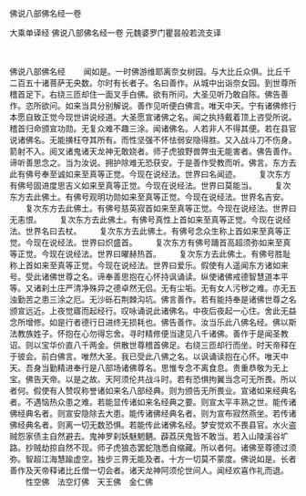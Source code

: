 佛说八部佛名经一卷


大乘单译经
佛说八部佛名经一卷
元魏婆罗门瞿昙般若流支译


　　

佛说八部佛名经
　　闻如是。一时佛游维耶离奈女树园。与大比丘众俱。比丘千二百五十诸菩萨无央数。尔时有长者子。名曰善作。从城中出诣奈女园。到世尊所稽首足下。右绕三匝却住一面叉手白佛。欲有所问。大圣见听乃敢自陈。佛告善作。恣所欲问。如来当具分别解说。善作见听便白佛言。唯天中天。宁有诸佛修行本愿自致正觉今现世讲说经道。大圣愿宣诸佛之名。闻之执持戴着顶上咨受所说。稽首归命颁宣功勋。无复众难不趣三涂。闻诸佛名。人若非人不得其便。若在县官说诸佛名。无能撗枉夺其所有。而性坚强不怀怯弱安隐得胜。又入战斗刀不伤身。箭射不入。阅叉诸鬼诸天龙神无敢娆者。师子虎狼野兽弊虫无能害者。佛告善作。谛听善思念之。当为汝说。拥护除难无恐获安。于是善作受教而听。佛言。东方去此有佛号奉至诚如来至真等正觉。今现在说经法。世界曰名闻迹。
　　复次东方有佛号固进度思吉义如来至真等正觉。今现在说经法。世界曰莫能当。
　　复次东方去此佛土。有佛号观明功勋如来至真等正觉。今现在说经法。世界名吉安。
　　复次东方去此佛土。有佛号慈英寂首如来至真等正觉。今现在说经法。世界曰无恚恨。
　　复次东方去此佛土。有佛号真性上首如来至真等正觉。今现在说经法。世界名曰去杖。
　　复次东方去此佛土。有佛号念众生称上首如来至真等正觉。今现在说经法。世界曰炽盛首。
　　复次东方有佛号踊首高超须弥如来至真等正觉。今现在说经法。世界曰曜赫热首。
　　复次东方去此佛土。有佛号胜耻称上首如来至真等正觉。今现在说经法。世界曰爱乐。假使有人遥闻东方诸如来号。受此诸佛世尊之名。谛奉善思抱在心怀持讽诵读。纵使诸佛戒德智慧道本平等。又诸刹土庄严清净殊异之德卓然无侣。无有尘垢。无有女人污秽之难。亦无五浊勤苦之患三涂之厄。无沙砾石荆棘沟坑。佛言善作。若有能持奉是诸佛世尊之名颁宣远近。上夜觉寤而起经行。叹咏诵说此诸佛名。中夜后夜起一心住。舍此无益念所增修。如是行者德行日进终无损耗也。佛告善作。汝当乐此八佛名经。佛以斯法教族姓子。怀抱在心勿得忘舍。寻时精修便当逮见八千诸佛。善作于是闻圣教诏。则以宝华价直八千两金。供散世尊稽首佛足。右绕三匝却行而坐。时天帝释在于彼会。前白佛言。唯然大圣。我已受此八佛之名。以讽诵读抱在心怀。唯天中天。吾身当勤精进奉行是八部场诸佛尊名。思惟专念不离食息。贵重恭敬为无上宝。佛告天帝。以是之故。天阿须伦共战斗时。若有恐惧拘翼当念可无所畏。所以者何。假使有人赞叹称誉诸如来名八部经典。则为颁告无所畏业。宣诸如来经典名者。不遇恼热众患之难。若能显传诸如来名经典之要。则宣太平丰熟之世。能传诸佛经典名者。则宣安隐除去大患。能传诸佛经典名者。则为宣布寂然燕坐。若传诸佛经典名者。则离一切无数恐惧。若能传此诸佛名经。梦安觉欢不畏县官。水火盗贼怨家债主自然避去。鬼神罗刹妖魅魍魉。薜荔厌鬼皆不敢当。若入山陵溪谷圹路。抄贼劫掠自然不现。师子虎狼态罢蛇虺悉自缩藏。所以者何。诸佛至尊德过须弥。智超江海慧踰虚空。独步三界无能及者。十方一切莫不蒙度。佛说如是。长者善作及天帝释诸比丘僧一切会者。诸天龙神阿须伦世间人。闻经欢喜作礼而退。
　　性空佛　法空灯佛　天王佛　金仁佛


